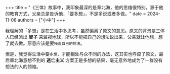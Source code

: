 +++
title = "《三体》故事中，我印象最深的是章北海，他的思维很特别，源于他的教育方式，父亲总是告诉他，「要多想」，不是多说或者多做。"
date = 2024-11-08
authors = ["小中"]
+++

我理解的「多想」是在生活中多思考，虽然偏离了原文的意思。原文的背景是三体人已经派出 **智子** 来监视地球，所以不能把自己的想法说出来，父亲就让他想，想了就去做。原意应该是要`掩盖自己的想法`。

但是，我觉得生活中要`多想`，才能相处与众不同的办法，这其实也呼应了原文，最后章北海意想不到的 **逃亡主义** 方案正是多想的结果，毫无意外地成为了一群没有想法的人的领袖。
